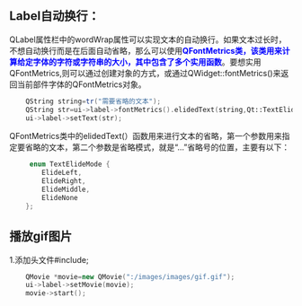 ## Label自动换行：

QLabel属性栏中的wordWrap属性可以实现文本的自动换行。如果文本过长时，不想自动换行而是在后面自动省略，那么可以使用<font color=blue>**QFontMetrics类，该类用来计算给定字体的字符或字符串的大小，其中包含了多个实用函数**</font>。要想实用QFontMetrics,则可以通过创建对象的方式，或通过QWidget::fontMetrics()来返回当前部件字体的QFontMetrics对象。

```cpp
    QString string=tr("需要省略的文本");
    QString str=ui->label->fontMetrics().elidedText(string,Qt::TextElideMode::ElideRight,50);
    ui->label->setText(str);
```
QFontMetrics类中的elidedText(）函数用来进行文本的省略，第一个参数用来指定要省略的文本，第二个参数是省略模式，就是“...”省略号的位置，主要有以下：
```cpp
     enum TextElideMode {
        ElideLeft,
        ElideRight,
        ElideMiddle,
        ElideNone
    };
```
## 播放gif图片
1.添加头文件#include<QMovie>;
```cpp
    QMovie *movie=new QMovie(":/images/images/gif.gif");
    ui->label->setMovie(movie);
    movie->start();
```
